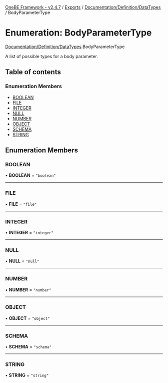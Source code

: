 [OneBE Framework - v2.4.7](../README.md) / [Exports](../modules.md) / [Documentation/Definition/DataTypes](../modules/Documentation_Definition_DataTypes.md) / BodyParameterType

# Enumeration: BodyParameterType

[Documentation/Definition/DataTypes](../modules/Documentation_Definition_DataTypes.md).BodyParameterType

A list of possible types for a body parameter.

## Table of contents

### Enumeration Members

- [BOOLEAN](Documentation_Definition_DataTypes.BodyParameterType.md#boolean)
- [FILE](Documentation_Definition_DataTypes.BodyParameterType.md#file)
- [INTEGER](Documentation_Definition_DataTypes.BodyParameterType.md#integer)
- [NULL](Documentation_Definition_DataTypes.BodyParameterType.md#null)
- [NUMBER](Documentation_Definition_DataTypes.BodyParameterType.md#number)
- [OBJECT](Documentation_Definition_DataTypes.BodyParameterType.md#object)
- [SCHEMA](Documentation_Definition_DataTypes.BodyParameterType.md#schema)
- [STRING](Documentation_Definition_DataTypes.BodyParameterType.md#string)

## Enumeration Members

### BOOLEAN

• **BOOLEAN** = ``"boolean"``

___

### FILE

• **FILE** = ``"file"``

___

### INTEGER

• **INTEGER** = ``"integer"``

___

### NULL

• **NULL** = ``"null"``

___

### NUMBER

• **NUMBER** = ``"number"``

___

### OBJECT

• **OBJECT** = ``"object"``

___

### SCHEMA

• **SCHEMA** = ``"schema"``

___

### STRING

• **STRING** = ``"string"``
